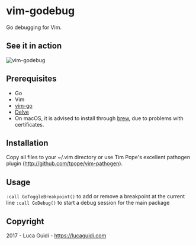 vim-godebug
===========

Go debugging for Vim.

See it in action
----------------

![vim-godebug]

Prerequisites
-------------

-   Go
-   Vim
-   [vim-go]
-   [Delve]
-   On macOS, it is advised to install through [brew], due to problems
    with certificates.

Installation
------------

Copy all files to your ~/.vim directory or use Tim Pope's excellent
pathogen plugin (<http://github.com/tpope/vim-pathogen>).

Usage
-----

`:call GoToggleBreakpoint()` to add or remove a breakpoint at the
current line `:call GoDebug()` to start a debug session for the main
package

Copyright
---------

2017 - Luca Guidi - <https://lucaguidi.com>

  [vim-godebug]: https://github.com/jodosha/vim-go-debug/raw/master/vim-godebug.gif
  [vim-go]: https://github.com/fatih/vim-go
  [Delve]: https://github.com/derekparker/delve
  [brew]: https://github.com/derekparker/delve/blob/master/Documentation/installation/osx/install.md#via-homebrew
